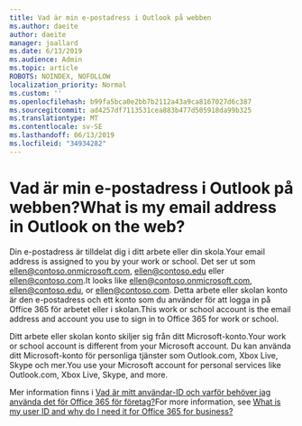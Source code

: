 ```yaml
---
title: Vad är min e-postadress i Outlook på webben
ms.author: daeite
author: daeite
manager: joallard
ms.date: 6/13/2019
ms.audience: Admin
ms.topic: article
ROBOTS: NOINDEX, NOFOLLOW
localization_priority: Normal
ms.custom: ''
ms.openlocfilehash: b99fa5bca0e2bb7b2112a43a9ca8167027d6c387
ms.sourcegitcommit: ad4257df7113531cea883b477d505918da99b325
ms.translationtype: MT
ms.contentlocale: sv-SE
ms.lasthandoff: 06/13/2019
ms.locfileid: "34934282"
---
```

# <a name="what-is-my-email-address-in-outlook-on-the-web"></a><span data-ttu-id="6f041-102">Vad är min e-postadress i Outlook på webben?</span><span class="sxs-lookup"><span data-stu-id="6f041-102">What is my email address in Outlook on the web?</span></span>

<span data-ttu-id="6f041-103">Din e-postadress är tilldelat dig i ditt arbete eller din skola.</span><span class="sxs-lookup"><span data-stu-id="6f041-103">Your email address is assigned to you by your work or school.</span></span> <span data-ttu-id="6f041-104">Det ser ut som ellen@contoso.onmicrosoft.com, ellen@contoso.edu eller ellen@contoso.com.</span><span class="sxs-lookup"><span data-stu-id="6f041-104">It looks like ellen@contoso.onmicrosoft.com, ellen@contoso.edu, or ellen@contoso.com.</span></span> <span data-ttu-id="6f041-105">Detta arbete eller skolan konto är den e-postadress och ett konto som du använder för att logga in på Office 365 för arbetet eller i skolan.</span><span class="sxs-lookup"><span data-stu-id="6f041-105">This work or school account is the email address and account you use to sign in to Office 365 for work or school.</span></span>

<span data-ttu-id="6f041-106">Ditt arbete eller skolan konto skiljer sig från ditt Microsoft-konto.</span><span class="sxs-lookup"><span data-stu-id="6f041-106">Your work or school account is different from your Microsoft account.</span></span> <span data-ttu-id="6f041-107">Du kan använda ditt Microsoft-konto för personliga tjänster som Outlook.com, Xbox Live, Skype och mer.</span><span class="sxs-lookup"><span data-stu-id="6f041-107">You use your Microsoft account for personal services like Outlook.com, Xbox Live, Skype, and more.</span></span>

<span data-ttu-id="6f041-108">Mer information finns i [Vad är mitt användar-ID och varför behöver jag använda det för Office 365 för företag?](https://support.office.com/article/37da662b-5da6-4b56-a091-2731b2ecc8b4)</span><span class="sxs-lookup"><span data-stu-id="6f041-108">For more information, see [What is my user ID and why do I need it for Office 365 for business?](https://support.office.com/article/37da662b-5da6-4b56-a091-2731b2ecc8b4)</span></span>